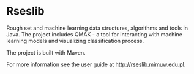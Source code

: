 # Rseslib
Rough set and machine learning data structures, algorithms and tools in Java. The project includes QMAK - a tool for interacting with machine learning models and visualizing classification process.

The project is built with Maven.

For more information see the user guide at http://rseslib.mimuw.edu.pl.
